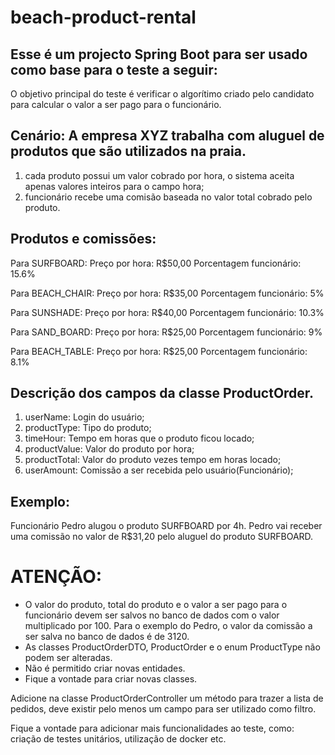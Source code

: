 # beach-product-rental

## Esse é um projecto Spring Boot para ser usado como base para o teste a seguir:
O objetivo principal do teste é verificar o algorítimo criado pelo candidato para calcular o valor a ser pago para o funcionário.

## Cenário: A empresa XYZ trabalha com aluguel de produtos que são utilizados na praia.

1. cada produto possui um valor cobrado por hora, o sistema aceita apenas valores inteiros para o campo hora;
1. funcionário recebe uma comisão baseada no valor total cobrado pelo produto.

## Produtos e comissões:
Para SURFBOARD:
Preço por hora: R$50,00
Porcentagem funcionário: 15.6%

Para BEACH_CHAIR:
Preço por hora: R$35,00
Porcentagem funcionário: 5%

Para SUNSHADE:
Preço por hora: R$40,00
Porcentagem funcionário: 10.3%

Para SAND_BOARD:
Preço por hora: R$25,00
Porcentagem funcionário: 9%

Para BEACH_TABLE:
Preço por hora: R$25,00
Porcentagem funcionário: 8.1%

## Descrição dos campos da classe ProductOrder.
1. userName: Login do usuário;
1. productType: Tipo do produto;
1. timeHour: Tempo em horas que o produto ficou locado;
1. productValue: Valor do produto por hora;
1. productTotal: Valor do produto vezes tempo em horas locado;
1. userAmount: Comissão a ser recebida pelo usuário(Funcionário);

## Exemplo:
Funcionário Pedro alugou o produto SURFBOARD por 4h.
Pedro vai receber uma comissão no valor de R$31,20 pelo aluguel do produto SURFBOARD.

# ATENÇÃO:
- O valor do produto, total do produto e o valor a ser pago para o funcionário devem ser salvos no banco de dados com o valor multiplicado por 100. Para o exemplo do Pedro, o valor da comissão a ser salva no banco de dados é de 3120.
- As classes ProductOrderDTO, ProductOrder e o enum ProductType não podem ser alteradas.
- Não é permitido criar novas entidades.
- Fique a vontade para criar novas classes.

Adicione na classe ProductOrderController um método para trazer a lista de pedidos, deve existir pelo menos um campo para ser utilizado como filtro.

Fique a vontade para adicionar mais funcionalidades ao teste, como: criação de testes unitários, utilização de docker etc.



